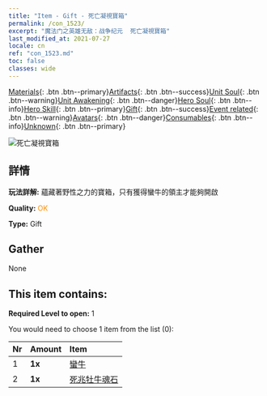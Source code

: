 ```yaml
---
title: "Item - Gift - 死亡凝視寶箱"
permalink: /con_1523/
excerpt: "魔法门之英雄无敌：战争纪元  死亡凝視寶箱"
last_modified_at: 2021-07-27
locale: cn
ref: "con_1523.md"
toc: false
classes: wide
---
```

 [Materials](/ItemsCN/){: .btn .btn--primary}[Artifacts](/ItemsCN/Artifacts/){: .btn .btn--success}[Unit Soul](/ItemsCN/UnitSoul/){: .btn .btn--warning}[Unit Awakening](/ItemsCN/UnitAwakening/){: .btn .btn--danger}[Hero Soul](/ItemsCN/HeroSoul/){: .btn .btn--info}[Hero Skill](/ItemsCN/HeroSkill/){: .btn .btn--primary}[Gift](/ItemsCN/Gift/){: .btn .btn--success}[Event related](/ItemsCN/Events/){: .btn .btn--warning}[Avatars](/ItemsCN/Avatars/){: .btn .btn--danger}[Consumables](/ItemsCN/Consumables/){: .btn .btn--info}[Unknown](/ItemsCN/Unknown/){: .btn .btn--primary}

 ![死亡凝視寶箱](/images/t/i_907092.png)

## 詳情
 **玩法詳解:** 蘊藏著野性之力的寶箱，只有獲得蠻牛的領主才能夠開啟

 **Quality:** <span style="color: #FF8C00">OK</span>

 **Type:** Gift

## Gather

  None

## This item contains:

 **Required Level to open:** 1

 You would need to choose 1 item from the list (0):

  | Nr | Amount |     Item    |
  |:---|:-------|:------------|
  | 1 |  **1x** | [蠻牛](/cn/Items/unt_257/) |  | 
  | 2 |  **1x** | [死兆牡牛魂石](/cn/Items/unt_339/) |  | 
